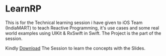 # LearnRP

This is for the Technical learning session i have given to iOS Team (IndiaMART) to teach Reactive Programming, it's use cases and some real world examples
using UIKit & RxSwift in Swift.
The Project is the part of the session.

Kindly  [Download]([https://www.isi.uu.nl/Research/Databases/DRIVE/](https://github.com/rohit9934/Reactive-Programming-Session/blob/main/Reactive%20Programming.pptx)https://github.com/rohit9934/Reactive-Programming-Session/blob/main/Reactive%20Programming.pptx) The Session to learn the concepts with the Slides.
